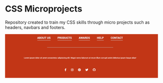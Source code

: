# CSS Microprojects
 Repository created to train my CSS skills through micro projects such as headers, navbars and footers.

<img src="imgs/footer.png">

